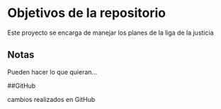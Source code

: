# Objetivos de la repositorio

Este proyecto se encarga de manejar los planes de la liga de la justicia


## Notas
Pueden hacer lo que quieran...


##GitHub

cambios realizados en GitHub
